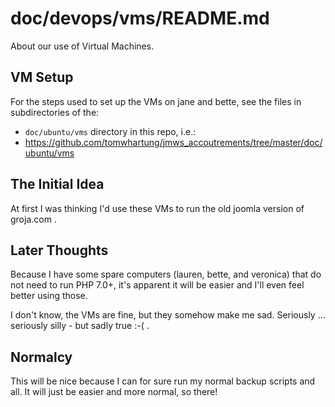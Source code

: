 
# doc/devops/vms/README.md

About our use of Virtual Machines.

## VM Setup

For the steps used to set up the VMs on jane and bette, see the files in
subdirectories of the:

- `doc/ubuntu/vms` directory in this repo, i.e.:
- https://github.com/tomwhartung/jmws_accoutrements/tree/master/doc/ubuntu/vms

## The Initial Idea

At first I was thinking I'd use these VMs to run the old joomla version of groja.com .

## Later Thoughts

Because I have some spare computers (lauren, bette, and veronica) that do not need to run PHP 7.0+,
it's apparent it will be easier and I'll even feel better using those.

I don't know, the VMs are fine, but they somehow make me sad.  Seriously ... seriously silly - but sadly true :-( .

## Normalcy

This will be nice because I can for sure run my normal backup scripts and all.
It will just be easier and more normal, so there!

